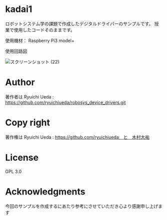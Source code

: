 # kadai1
ロボットシステム学の課題で作成したデジタルドライバーのサンプルです。
授業で使用したコードそのままです。

使用機材： Raspberry Pi3 model+

使用回路図

![スクリーンショット (22)](https://user-images.githubusercontent.com/92415702/148041053-ebb4d930-0bc9-4fea-8fa7-e2de3fd052f8.png)


# Author
著作者は Ryuichi Ueda : https://github.com/ryuichiueda/robosys_device_drivers.git

# Copy right
著作権は Ryuichi Ueda : https://github.com/ryuichiueda　と　木村大祐

# License
GPL 3.0

# Acknowledgments
今回のサンプルを作成するにあたり参考にさせていただき心より感謝申し上げます
